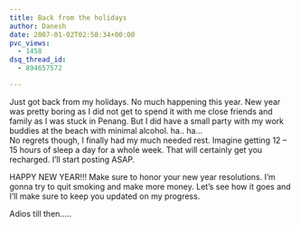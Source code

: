 ```yaml
---
title: Back from the holidays
author: Danesh
date: 2007-01-02T02:58:34+00:00
pvc_views:
  - 1458
dsq_thread_id:
  - 894657572

---
```

Just got back from my holidays. No much happening this year. New year was pretty boring as I did not get to spend it with me close friends and family as I was stuck in Penang. But I did have a small party with my work buddies at the beach with minimal alcohol. ha.. ha&#8230;  
No regrets though, I finally had my much needed rest. Imagine getting 12 &#8211; 15 hours of sleep a day for a whole week. That will certainly get you recharged. I&#8217;ll start posting ASAP.

HAPPY NEW YEAR!!! Make sure to honor your new year resolutions. I&#8217;m gonna try to quit smoking and make more money. Let&#8217;s see how it goes and I&#8217;ll make sure to keep you updated on my progress.

Adios till then&#8230;..